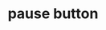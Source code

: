 ---
layout: symbols
title: pause button
emoji: pause_button
permalink: ⏸.html
image: assets/img/3moji/pause_button.png
---
